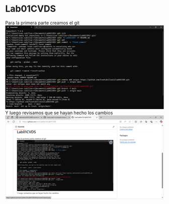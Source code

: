 # Lab01CVDS
Para la primera parte creamos el git
![Creacion](images/Creacion.png)
Y luego revisamos que se hayan hecho los cambios
![Resultado Final](images/Final.png)